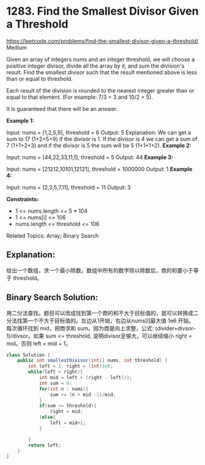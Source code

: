 # 1283. Find the Smallest Divisor Given a Threshold
<https://leetcode.com/problems/find-the-smallest-divisor-given-a-threshold/>
Medium

Given an array of integers nums and an integer threshold, we will choose a positive integer divisor, divide all the array by it, and sum the division's result. Find the smallest divisor such that the result mentioned above is less than or equal to threshold.

Each result of the division is rounded to the nearest integer greater than or equal to that element. (For example: 7/3 = 3 and 10/2 = 5).

It is guaranteed that there will be an answer.

 

**Example 1:**

Input: nums = [1,2,5,9], threshold = 6
Output: 5
Explanation: We can get a sum to 17 (1+2+5+9) if the divisor is 1. 
If the divisor is 4 we can get a sum of 7 (1+1+2+3) and if the divisor is 5 the sum will be 5 (1+1+1+2). 
**Example 2:**

Input: nums = [44,22,33,11,1], threshold = 5
Output: 44
**Example 3:**

Input: nums = [21212,10101,12121], threshold = 1000000
Output: 1
**Example 4:**

Input: nums = [2,3,5,7,11], threshold = 11
Output: 3
 
**Constraints:**

* 1 <= nums.length <= 5 * 104
* 1 <= nums[i] <= 106
* nums.length <= threshold <= 106

Related Topics: Array; Binary Search
## Explanation:
给出一个数组，求一个最小除数。数组中所有的数字除以除数后，商的和要小于等于 threshold。

## Binary Search Solution: 
用二分法查找。题目可以改成找到第一个商的和不大于目标值的，就可以转换成二分法找第一个不大于目标值的。左边从1开始，右边从nums[i]最大值 1e6 开始。每次循环找到 mid，把商求和 sum。因为商是向上求整，公式: (divider+divsor-1)/divsor。如果 sum <= threshold, 说明divisor足够大，可以继续缩小 right = mid。否则 left = mid + 1。

```java
class Solution {
    public int smallestDivisor(int[] nums, int threshold) {
        int left = 1, right = (int)1e6;
        while(left < right){
            int mid = left + (right - left)/2;
            int sum = 0;
            for(int n : nums){
                sum += (n + mid -1)/mid;
            }
            if(sum <= threshold){
                right = mid;
            }else{
                left = mid+1;
            }

        }
        return left;
    }
}
```